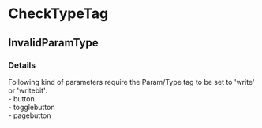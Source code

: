 ﻿---  
uid: Validator_2_37_9  
---

# CheckTypeTag

## InvalidParamType

### Details

Following kind of parameters require the Param\/Type tag to be set to 'write' or 'writebit':  
\- button  
\- togglebutton  
\- pagebutton
